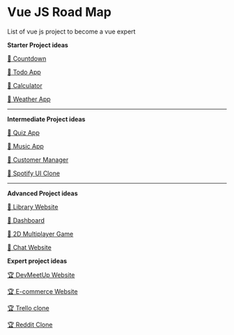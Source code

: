 
# Vue JS Road Map

List of vue js project to become a vue expert


**Starter Project ideas**

[🥉 Countdown](https://www.youtube.com/watch?v=Q_fLx2KcoYA)

[🥉 Todo App](https://www.youtube.com/watch?v=-X2hP9pOVss)

[🥉 Calculator](https://www.youtube.com/watch?v=m1_ih43p24s)

[🥉 Weather App](https://www.youtube.com/watch?v=JLc-hWsPTUY)

---

**Intermediate Project ideas**

[🥈 Quiz App](https://www.youtube.com/watch?v=y7dh6NrwlPI)

[🥈 Music App](https://www.youtube.com/watch?v=BPyniDJ5QOQ)

[🥈 Customer Manager](https://www.youtube.com/watch?v=IUgstalu6zo)

[🥈 Spotify UI Clone](https://www.youtube.com/watch?v=w5GQcHxJH1w)

---

**Advanced Project ideas**

[🥇 Library Website](https://www.youtube.com/watch?v=FdC4Mjljd3k)

[🥇 Dashboard](https://www.youtube.com/watch?v=cUSfL6MBmlY)

[🥇 2D Multiplayer Game](https://www.youtube.com/watch?v=JEYEpledOxs)

[🥇 Chat Website](https://www.youtube.com/watch?v=ifOzAyR1cG4)

**Expert project ideas**

[🏆 DevMeetUp Website](https://www.youtube.com/watch?v=FXY1UyQfSFw&list=PL55RiY5tL51qxUbODJG9cgrsVd7ZHbPrt&index=2&t=0s)

[🏆 E-commerce Website](https://www.youtube.com/watch?v=UrUuvNyK-Os&list=PLB4AdipoHpxYPjGo0n2m6tmCLud_iSEbv&index=2&t=0s)

[🏆 Trello clone](https://www.youtube.com/watch?v=DGPfCT5dDQE)

[🏆 Reddit Clone](https://www.youtube.com/watch?v=UjX5ZE359ck)
